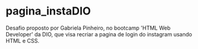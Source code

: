 # pagina_instaDIO

Desafio proposto por Gabriela Pinheiro, no bootcamp 'HTML Web Developer' da DIO, que visa recriar a pagina de login do instagram usando HTML e CSS.


